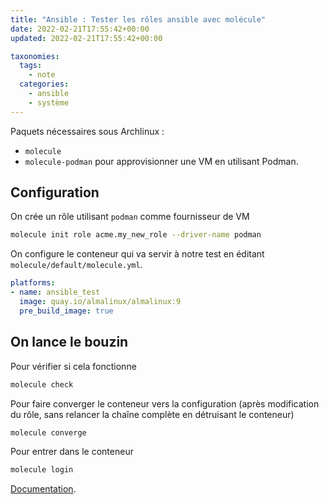 ```yaml
---
title: "Ansible : Tester les rôles ansible avec molécule"
date: 2022-02-21T17:55:42+00:00
updated: 2022-02-21T17:55:42+00:00

taxonomies:
  tags:
    - note
  categories:
    - ansible
    - système
---
```


Paquets nécessaires sous Archlinux :

  - `molecule`
  - `molecule-podman` pour approvisionner une VM en utilisant Podman.

## Configuration

On crée un rôle utilisant `podman` comme fournisseur de VM

```bash
molecule init role acme.my_new_role --driver-name podman
```

On configure le conteneur qui va servir à notre test en éditant `molecule/default/molecule.yml`.

```yaml
platforms:
- name: ansible_test
  image: quay.io/almalinux/almalinux:9
  pre_build_image: true
```

## On lance le bouzin

Pour vérifier si cela fonctionne

```bash
molecule check
```
Pour faire converger le conteneur vers la configuration (après modification du rôle, sans relancer la chaîne complète en détruisant le conteneur)
```bash
molecule converge
```
Pour entrer dans le conteneur
```bash
molecule login
```

[Documentation](https://www.ansible.com/blog/developing-and-testing-ansible-roles-with-molecule-and-podman-part-1).

